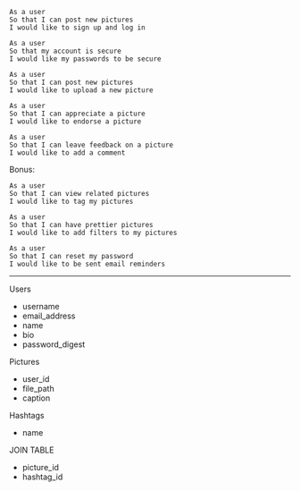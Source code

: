 ```
As a user
So that I can post new pictures
I would like to sign up and log in
```

```
As a user
So that my account is secure
I would like my passwords to be secure
```

```
As a user
So that I can post new pictures
I would like to upload a new picture
```

```
As a user
So that I can appreciate a picture
I would like to endorse a picture
```

```
As a user
So that I can leave feedback on a picture
I would like to add a comment
```

Bonus:
```
As a user
So that I can view related pictures
I would like to tag my pictures
```

```
As a user
So that I can have prettier pictures
I would like to add filters to my pictures
```

```
As a user
So that I can reset my password
I would like to be sent email reminders
```


------------------------------

Users
- username
- email_address
- name
- bio
- password_digest

Pictures
- user_id
- file_path
- caption

Hashtags
- name

JOIN TABLE
- picture_id
- hashtag_id

